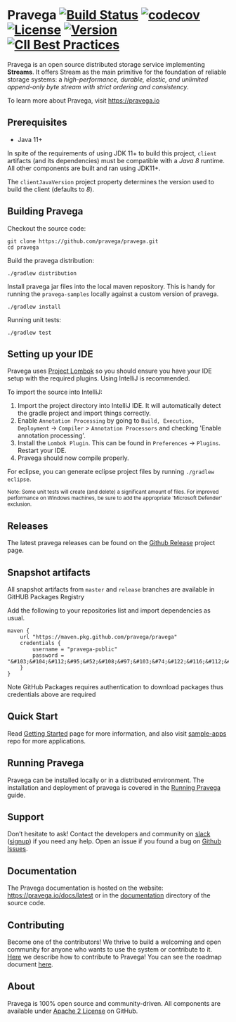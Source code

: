 <!--
Copyright Pravega Authors.

Licensed under the Apache License, Version 2.0 (the "License");
you may not use this file except in compliance with the License.
You may obtain a copy of the License at

    http://www.apache.org/licenses/LICENSE-2.0

Unless required by applicable law or agreed to in writing, software
distributed under the License is distributed on an "AS IS" BASIS,
WITHOUT WARRANTIES OR CONDITIONS OF ANY KIND, either express or implied.
See the License for the specific language governing permissions and
limitations under the License.
-->
# Pravega [![Build Status](https://github.com/pravega/pravega/workflows/build/badge.svg?branch=master)](https://github.com/pravega/pravega/actions?query=branch%3Amaster) [![codecov](https://codecov.io/gh/pravega/pravega/branch/master/graph/badge.svg?token=6xOvaR0sIa)](https://codecov.io/gh/pravega/pravega) [![License](https://img.shields.io/badge/License-Apache%202.0-blue.svg)](https://www.apache.org/licenses/LICENSE-2.0) [![Version](https://img.shields.io/github/release/pravega/pravega.svg)](https://github.com/pravega/pravega/releases) [![CII Best Practices](https://bestpractices.coreinfrastructure.org/projects/4178/badge)](https://bestpractices.coreinfrastructure.org/projects/4178)

Pravega is an open source distributed storage service implementing **Streams**. It offers Stream as the main primitive for the foundation of reliable storage systems: a *high-performance, durable, elastic, and unlimited append-only byte stream with strict ordering and consistency*.

To learn more about Pravega, visit https://pravega.io

## Prerequisites

- Java 11+

 In spite of the requirements of using JDK 11+ to build this project, `client` artifacts (and its dependencies) must be compatible with a *Java 8* runtime. All other components are built and ran using JDK11+.

The `clientJavaVersion` project property determines the version used to build the client (defaults to *8*).
## Building Pravega

Checkout the source code:

```
git clone https://github.com/pravega/pravega.git
cd pravega
```

Build the pravega distribution:

```
./gradlew distribution
```

Install pravega jar files into the local maven repository. This is handy for running the `pravega-samples` locally against a custom version of pravega.

```
./gradlew install
```

Running unit tests:

```
./gradlew test
```

## Setting up your IDE

Pravega uses [Project Lombok](https://projectlombok.org/) so you should ensure you have your IDE setup with the required plugins. Using IntelliJ is recommended.

To import the source into IntelliJ:

1. Import the project directory into IntelliJ IDE. It will automatically detect the gradle project and import things correctly.
2. Enable `Annotation Processing` by going to `Build, Execution, Deployment` -> `Compiler` > `Annotation Processors` and checking 'Enable annotation processing'.
3. Install the `Lombok Plugin`. This can be found in `Preferences` -> `Plugins`. Restart your IDE.
4. Pravega should now compile properly.

For eclipse, you can generate eclipse project files by running `./gradlew eclipse`.

<sup> Note: Some unit tests will create (and delete) a significant amount of files. For improved performance on Windows machines, be sure to add the appropriate 'Microsoft Defender' exclusion.</sup>

## Releases

The latest pravega releases can be found on the [Github Release](https://github.com/pravega/pravega/releases) project page.

## Snapshot artifacts 

All snapshot artifacts from `master` and `release` branches are available in GitHUB Packages Registry 

Add the following to your repositories list and import dependencies as usual. 

```
maven {
    url "https://maven.pkg.github.com/pravega/pravega"
    credentials {
        username = "pravega-public"
        password = "&#103;&#104;&#112;&#95;&#52;&#108;&#97;&#103;&#74;&#122;&#116;&#112;&#85;&#57;&#65;&#113;&#110;&#105;&#79;&#109;&#56;&#84;&#88;&#57;&#73;&#110;&#56;&#81;&#71;&#71;&#113;&#56;&#101;&#106;&#52;&#68;&#74;&#90;&#52;&#52;"
    }
}
```
Note GitHub Packages requires authentication to download packages thus credentials above are required

## Quick Start

Read [Getting Started](documentation/src/docs/getting-started/getting-started.md) page for more information, and also visit [sample-apps](https://github.com/pravega/pravega-samples) repo for more applications.

## Running Pravega

Pravega can be installed locally or in a distributed environment. The installation and deployment of pravega is covered in the [Running Pravega](documentation/src/docs/deployment/deployment.md) guide.

## Support

Don’t hesitate to ask! Contact the developers and community on [slack](https://pravega-io.slack.com/) ([signup](https://pravega-slack-invite.herokuapp.com/)) if you need any help. Open an issue if you found a bug on [Github Issues](https://github.com/pravega/pravega/issues).

## Documentation

The Pravega documentation is hosted on the website:
<https://pravega.io/docs/latest> or in the [documentation](documentation/src/docs) directory of the source code.

## Contributing

Become one of the contributors! We thrive to build a welcoming and open
community for anyone who wants to use the system or contribute to it.
[Here](documentation/src/docs/contributing.md) we describe how to contribute to Pravega!
You can see the roadmap document [here](documentation/src/docs/roadmap.md).

## About

Pravega is 100% open source and community-driven. All components are available
under [Apache 2 License](https://www.apache.org/licenses/LICENSE-2.0.html) on
GitHub.
